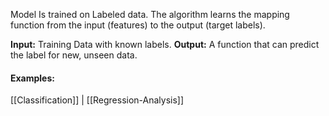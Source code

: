 Model Is trained on Labeled data.
The algorithm learns the mapping function from the input (features) to the output (target labels).

**Input:** Training Data with known labels.
**Output:** A function that can predict the label for new, unseen data.
#### Examples:
 [[Classification]] | [[Regression-Analysis]]

